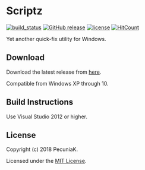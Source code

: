 # Scriptz


[![build_status](https://img.shields.io/badge/build-passing-brightgreen.svg)](https://github.com/cyfrost/Scriptz/releases/latest)
[![GitHub release](https://img.shields.io/badge/current%20release-v0.1-blue.svg)](https://github.com/cyfrost/Scriptz/releases/latest)
[![license](https://img.shields.io/badge/license-MIT-orange.svg)](https://github.com/cyfrost/Scriptz/blob/master/LICENSE)
[![HitCount](http://hits.dwyl.com/cyfrost/Scriptz.svg)](http://hits.dwyl.com/cyfrost/Scriptz)

Yet another quick-fix utility for Windows. 

## Download

Download the latest release from [here](https://github.com/PecuniaK/Scriptz/releases/latest).

Compatible from Windows XP through 10.



## Build Instructions

Use Visual Studio 2012 or higher.


## License

Copyright (c) 2018 PecuniaK.

Licensed under the [MIT License](https://github.com/PecuniaK/Scriptz/blob/master/LICENSE).
